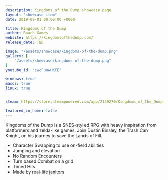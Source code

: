 ```yaml
---
description: Kingdoms of the Dump showcase page
layout: "showcase-item"
date: 2019-09-01 00:00:00 +0000

title: Kingdoms of the Dump
author: Roach Games
website: https://kingdomsofthedump.com/
release_date: TBD

image: "/assets/showcase/kingdoms-of-the-dump.png"
gallery: [
	"/assets/showcase/kingdoms-of-the-dump.png"
]
youtube_id: "swcFuuwHKFE"

windows: true
macos: true
linux: true


steam: https://store.steampowered.com/app/2159270/Kingdoms_of_the_Dump

featured_in_home: false
---
```


<p>
  Kingdoms of the Dump is a SNES-styled RPG with heavy inspiration from
  platformers and zelda-like games. Join Dustin Binsley, the Trash Can Knight,
  on his journey to save the Lands of Fill.
</p>
<ul>
  <li>Character Swapping to use on-field abilities</li>
  <li>Jumping and elevation</li>
  <li>No Random Encounters</li>
  <li>Turn based Combat on a grid</li>
  <li>Timed Hits</li>
  <li>Made by real-life janitors</li>
</ul>